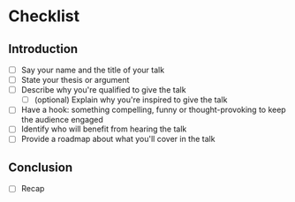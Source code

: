 # Checklist 

## Introduction 
* [ ] Say your name and the title of your talk 
* [ ] State your thesis or argument 
* [ ] Describe why you're qualified to give the talk
    * [ ] (optional) Explain why you're inspired to give the talk 
* [ ] Have a hook: something compelling, funny or thought-provoking to keep the audience engaged 
* [ ] Identify who will benefit from hearing the talk
* [ ] Provide a roadmap about what you'll cover in the talk

## Conclusion 
* [ ] Recap 